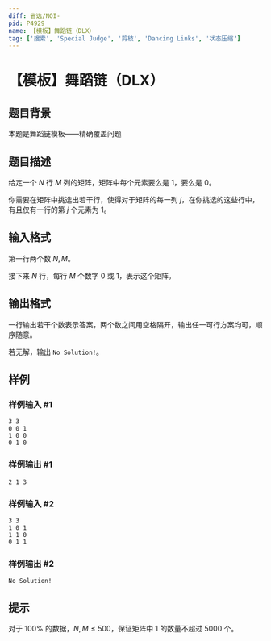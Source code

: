 ```yaml
---
diff: 省选/NOI-
pid: P4929
name: 【模板】舞蹈链（DLX）
tag: ['搜索', 'Special Judge', '剪枝', 'Dancing Links', '状态压缩']
---
```

# 【模板】舞蹈链（DLX）
## 题目背景

本题是舞蹈链模板——精确覆盖问题
## 题目描述

给定一个 $N$ 行 $M$ 列的矩阵，矩阵中每个元素要么是 $1$，要么是 $0$。

你需要在矩阵中挑选出若干行，使得对于矩阵的每一列 $j$，在你挑选的这些行中，有且仅有一行的第 $j$ 个元素为 $1$。

## 输入格式

第一行两个数 $N,M$。

接下来 $N$ 行，每行 $M$ 个数字 $0$ 或 $1$，表示这个矩阵。

## 输出格式

一行输出若干个数表示答案，两个数之间用空格隔开，输出任一可行方案均可，顺序随意。

若无解，输出 `No Solution!`。

## 样例

### 样例输入 #1
```
3 3
0 0 1
1 0 0
0 1 0

```
### 样例输出 #1
```
2 1 3

```
### 样例输入 #2
```
3 3
1 0 1
1 1 0
0 1 1

```
### 样例输出 #2
```
No Solution!

```
## 提示

对于 $100\%$ 的数据，$N,M\leq 500$，保证矩阵中 $1$ 的数量不超过 $5000$ 个。
